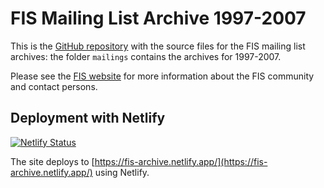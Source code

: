 # FIS Mailing List Archive 1997-2007

This is the [GitHub repository](https://github.com/Foundations-of-Information-Science/fis-archive) with the
source files for the FIS mailing list archives: the folder `mailings` contains the archives for 1997-2007. 

Please see the [FIS website](https://fis.sciforum.net/) for more information about the FIS community and
contact persons.

## Deployment with Netlify

[![Netlify Status](https://api.netlify.com/api/v1/badges/1f57fbd2-4e89-49bd-9b2d-5124d790fef3/deploy-status)](https://app.netlify.com/sites/fis-archive/deploys)

The site deploys to [https://fis-archive.netlify.app/](https://fis-archive.netlify.app/) using Netlify.
